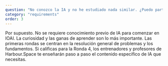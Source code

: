 ```yaml
---
question: "No conozco la IA y no he estudiado nada similar. ¿Puedo participar en IOAI?"
category: "requirements"
order: 3
---
```


Por supuesto. No se requiere conocimiento previo de IA para comenzar en IOAI. La curiosidad y las ganas de aprender son lo más importante. Las primeras rondas se centran en la resolución general de problemas y los fundamentos. Si calificas para la Ronda 4, los entrenadores y profesores de Harbour.Space te enseñarán paso a paso el contenido específico de IA que necesitas.